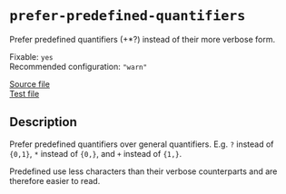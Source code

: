 # `prefer-predefined-quantifiers`

Prefer predefined quantifiers (+*?) instead of their more verbose form.

Fixable: `yes` <br> Recommended configuration: `"warn"`

[Source file](https://github.com/RunDevelopment/eslint-plugin-clean-regex/blob/master/lib/rules/prefer-predefined-quantifiers.js) <br> [Test file](https://github.com/RunDevelopment/eslint-plugin-clean-regex/blob/master/tests/lib/rules/prefer-predefined-quantifiers.js)


## Description

Prefer predefined quantifiers over general quantifiers.
E.g. `?` instead of `{0,1}`, `*` instead of `{0,}`, and `+` instead of `{1,}`.

Predefined use less characters than their verbose counterparts and are therefore easier to read.
